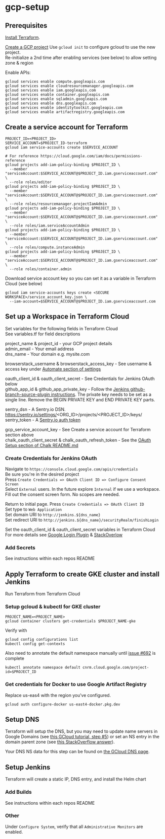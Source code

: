 # gcp-setup
## Prerequisites
[Install Terraform](https://learn.hashicorp.com/tutorials/terraform/install-cli?in=terraform/gcp-get-started).

[Create a GCP project](https://console.cloud.google.com/projectcreate)
Use `gcloud init` to configure gcloud to use the new project.  
Re-initialize a 2nd time after enabling services (see below) to allow setting zone & region  

Enable APIs:
```
gcloud services enable compute.googleapis.com
gcloud services enable cloudresourcemanager.googleapis.com
gcloud services enable iam.googleapis.com
gcloud services enable container.googleapis.com
gcloud services enable sqladmin.googleapis.com
gcloud services enable dns.googleapis.com
gcloud services enable identitytoolkit.googleapis.com
gcloud services enable artifactregistry.googleapis.com
```

## Create a service account for Terraform
```
PROJECT_ID=<PROJECT_ID>
SERVICE_ACCOUNT=$PROJECT_ID-terraform
gcloud iam service-accounts create $SERVICE_ACCOUNT

# For reference https://cloud.google.com/iam/docs/permissions-reference
gcloud projects add-iam-policy-binding $PROJECT_ID \
  --member "serviceAccount:$SERVICE_ACCOUNT@$PROJECT_ID.iam.gserviceaccount.com" \
  --role roles/editor
gcloud projects add-iam-policy-binding $PROJECT_ID \
  --member "serviceAccount:$SERVICE_ACCOUNT@$PROJECT_ID.iam.gserviceaccount.com" \
  --role roles/resourcemanager.projectIamAdmin
gcloud projects add-iam-policy-binding $PROJECT_ID \
  --member "serviceAccount:$SERVICE_ACCOUNT@$PROJECT_ID.iam.gserviceaccount.com" \
  --role roles/iam.serviceAccountAdmin
gcloud projects add-iam-policy-binding $PROJECT_ID \
  --member "serviceAccount:$SERVICE_ACCOUNT@$PROJECT_ID.iam.gserviceaccount.com" \
  --role roles/compute.instanceAdmin
gcloud projects add-iam-policy-binding $PROJECT_ID \
  --member "serviceAccount:$SERVICE_ACCOUNT@$PROJECT_ID.iam.gserviceaccount.com" \
  --role roles/container.admin
```

Download service account key so you can set it as a variable in Terraform Cloud (see below)
```
gcloud iam service-accounts keys create <SECURE WORKSPACE>/service_account_key.json \
  --iam-account=$SERVICE_ACCOUNT@$PROJECT_ID.iam.gserviceaccount.com
```

## Set up a Workspace in Terraform Cloud
Set variables for the following fields in Terraform Cloud  
See variables.tf for field descriptions  

project_name & project_id - your GCP project details  
admin_email - Your email address  
dns_name - Your domain e.g. mysite.com  

browserstack_username & browserstack_access_key - See username & access key under [Automate section of settings](https://www.browserstack.com/accounts/settings)  

oauth_client_id & oauth_client_secret - See Credentials for Jenkins OAuth below  
github_app_id & github_app_private_key - Follow the [Jenkins github-branch-source-plugin instructions](https://github.com/jenkinsci/github-branch-source-plugin/blob/master/docs/github-app.adoc).  The private key needs to be set as a single line.  Remove the BEGIN PRIVATE KEY and END PRIVATE KEY parts.

sentry_dsn - A Sentry.io DSN.  https://sentry.io/settings/<ORG_ID>/projects/<PROJECT_ID>/keys/  
sentry_token - A [Sentry.io auth token](https://sentry.io/settings/account/api/auth-tokens/)  

gcp_service_account_key - See Create a service account for Terraform section above  
chalk_oauth_client_secret & chalk_oauth_refresh_token - See the [OAuth Setup section of Chalk README.md](https://github.com/wcjordan/chalk/blob/main/README.md)  

### Create Credentials for Jenkins OAuth
Navigate to `https://console.cloud.google.com/apis/credentials`  
Be sure you're in the desired project  
Press `Create Credentials => OAuth Client ID => Configure Consent Screen`  
Select `External` users.  In the future explore `Internal` if we use a workspace.  
Fill out the consent screen form.  No scopes are needed.  

Return to initial page.  Press `Create Credentials => OAuth Client ID`  
Set type to `Web Application`  
Set domain URI to `http://jenkins.${dns_name}`  
Set redirect URI to `http://jenkins.${dns_name}/securityRealm/finishLogin`  

Set the oauth_client_id & oauth_client_secret variables in Terraform Cloud  
For more details see [Google Login Plugin](https://github.com/jenkinsci/google-login-plugin/blob/master/README.md) & [StackOverlow](https://stackoverflow.com/a/55595582)

### Add Secrets
See instructions within each repos README

## Apply Terraform to create GKE cluster and install Jenkins
Run Terraform from Terraform Cloud

### Setup gcloud & kubectl for GKE cluster
```
PROJECT_NAME=<PROJECT_NAME>
gcloud container clusters get-credentials $PROJECT_NAME-gke
```
Verify with
```
gcloud config configurations list
kubectl config get-contexts
```

Also need to annotate the default namespace manually until [issue #692](https://github.com/hashicorp/terraform-provider-kubernetes/issues/692) is complete  
```
kubectl annotate namespace default cnrm.cloud.google.com/project-id=$PROJECT_ID
```

### Get credentials for Docker to use Google Artifact Registry
Replace us-eas4 with the region you've configured.
```
gcloud auth configure-docker us-east4-docker.pkg.dev
```

## Setup DNS
Terraform will setup the DNS, but you may need to update name servers in Google Domains (see [this GCloud tutorial, step #5](https://cloud.google.com/dns/docs/tutorials/create-domain-tutorial#update-nameservers)) or set an NS entry in the domain parent zone (see [this StackOverflow answer](https://stackoverflow.com/questions/23356881/manage-only-a-subdomain-with-google-cloud-dns)).  

Your DNS NS data for this step can be found on [the GCloud DNS page](https://console.cloud.google.com/net-services/dns).

## Setup Jenkins
Terraform will create a static IP, DNS entry, and install the Helm chart

### Add Builds
See instructions within each repos README

### Other
Under `Configure System`, verify that all `Administrative Monitors` are enabled.
